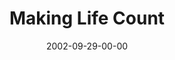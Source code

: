 ---
layout: message
category: message
series: "Living Out Loud"
title: "Making Life Count"
date: 2002-09-29-00-00
message_id: 262
audio: "http://s3.amazonaws.com/crossroadsaudiomessages/Making%20Life%20Count.mp3"
audio-duration: "38:24"
flag: "N"
---